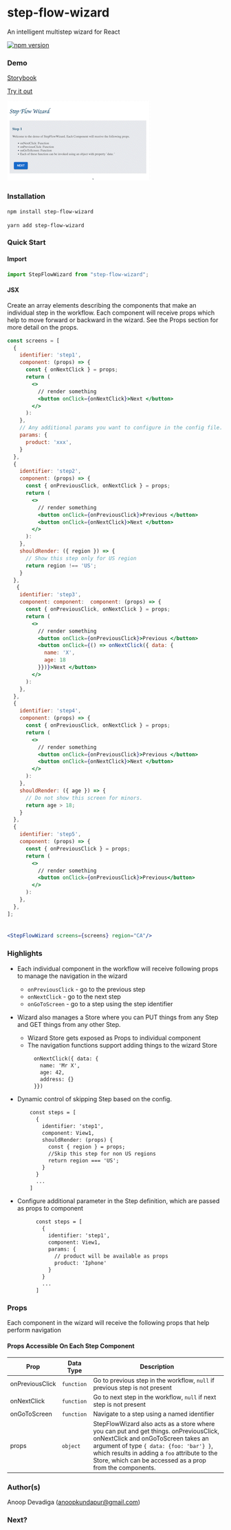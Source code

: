# step-flow-wizard

An intelligent multistep wizard for React


[![npm version](https://badge.fury.io/js/step-flow-wizard.svg)](https://badge.fury.io/js/step-flow-wizard)

### Demo

[Storybook](http://adevadiga.github.io/step-flow-wizard)

[Try it out](https://codesandbox.io/s/step-flow-wizard-fnr71e?file=/src/App.js)

![Example](https://raw.githubusercontent.com/adevadiga/step-flow-wizard/main/example.gif)

### Installation


```
npm install step-flow-wizard

yarn add step-flow-wizard
```
### Quick Start

#### Import

```js
import StepFlowWizard from "step-flow-wizard";
```

#### JSX

Create an array elements describing the components that make an individual step in the workflow.
Each component will receive props which help to move forward or backward in the wizard.
See the Props section for more detail on the props.

```jsx
const screens = [
  {
    identifier: 'step1',
    component: (props) => {
      const { onNextClick } = props;
      return (
        <>
          // render something
          <button onClick={onNextClick}>Next </button>
        </>
      ):
    },
    // Any additional params you want to configure in the config file.
    params: {
      product: 'xxx',
    }
  },
  {
    identifier: 'step2',
    component: (props) => {
      const { onPreviousClick, onNextClick } = props;
      return (
        <>
          // render something
          <button onClick={onPreviousClick}>Previous </button>
          <button onClick={onNextClick}>Next </button>
        </>
      ):
    },
    shouldRender: ({ region }) => {
      // Show this step only for US region
      return region !== 'US';
    }
  },
   {
    identifier: 'step3',
    component: component:  component: (props) => {
      const { onPreviousClick, onNextClick } = props;
      return (
        <>
          // render something
          <button onClick={onPreviousClick}>Previous </button>
          <button onClick={() => onNextClick({ data: {
            name: 'X',
            age: 18
          }})}>Next </button>
        </>
      ):
    },
  },
  {
    identifier: 'step4',
    component: (props) => {
      const { onPreviousClick, onNextClick } = props;
      return (
        <>
          // render something
          <button onClick={onPreviousClick}>Previous </button>
          <button onClick={onNextClick}>Next </button>
        </>
      ):
    },
    shouldRender: ({ age }) => {
      // Do not show this screen for minors.
      return age > 18;
    }
  },
  {
    identifier: 'step5',
    component: (props) => {
      const { onPreviousClick } = props;
      return (
        <>
          // render something
          <button onClick={onPreviousClick}>Previous</button>
        </>
      ):
    },
  },
];


<StepFlowWizard screens={screens} region="CA"/>

```

### Highlights

- Each individual component in the workflow will receive following props to manage the navigation in the wizard
   - `onPreviousClick` - go to the previous step
   - `onNextClick` - go to the next step
   - `onGoToScreen` - go to a step using the step identifier

- Wizard also manages a Store where you can PUT things from any Step and GET things from any other Step.
    - Wizard Store gets exposed as Props to individual component
    - The navigation functions support adding things to the wizard Store
      ```
        onNextClick({ data: {
          name: 'Mr X',
          age: 42,
          address: {}
        }})

      ```
- Dynamic control of skipping Step based on the config.

    ```
        const steps = [
          {
            identifier: 'step1',
            component: View1,
            shouldRender: (props) {
              const { region } = props;
              //Skip this step for non US regions
              return region === 'US';
            }
          }
          ...
        ]
    ```
- Configure additional parameter in the Step definition, which are passed as props to component

  ```
        const steps = [
          {
            identifier: 'step1',
            component: View1,
            params: {
              // product will be available as props
              product: 'Iphone'
            }
          }
          ...
        ]
    ```

### Props

Each component in the wizard will receive the following props that help perform navigation

#### Props Accessible On Each Step Component

| Prop          | Data Type  | Description                                                                              |
| ------------- | ---------- | ---------------------------------------------------------------------------------------- |
| onPreviousClick       | `function`   | Go to previous step in the workflow, `null` if previous step is not present |
| onNextClick   | `function`  | Go to next step in the workflow, `null` if next step is not present |
| onGoToScreen      | `function` | Navigate to a step using a named identifier |
| props      | `object` | StepFlowWizard also acts as a store where you can put and get things. onPreviousClick, onNextClick and onGoToScreen takes an argument of type `{ data: {foo: 'bar'} }`, which results in adding a `foo` attribute to the Store, which can be accessed as a prop from the components.   |


### Author(s)
  Anoop Devadiga (anoopkundapur@gmail.com)

### Next?

   

